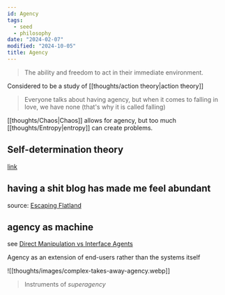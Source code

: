 ```yaml
---
id: Agency
tags:
  - seed
  - philosophy
date: "2024-02-07"
modified: "2024-10-05"
title: Agency
---
```


> The ability and freedom to act in their immediate environment.

Considered to be a study of [[thoughts/action theory|action theory]]

> Everyone talks about having agency, but when it comes to falling in love, we have none (that's why it is called falling)

[[thoughts/Chaos|Chaos]] allows for agency, but too much [[thoughts/Entropy|entropy]] can create problems.

## Self-determination theory

[link](https://selfdeterminationtheory.org/theory/)

## having a shit blog has made me feel abundant

source: [Escaping Flatland](https://www.henrikkarlsson.xyz/p/having-a-shit-blog-has-made-me-feel)

## agency as machine

see [Direct Manipulation vs Interface Agents](https://dl.acm.org/doi/10.1145/267505.267514)

Agency as an extension of end-users rather than the systems itself

![[thoughts/images/complex-takes-away-agency.webp]]

> Instruments of _superagency_

